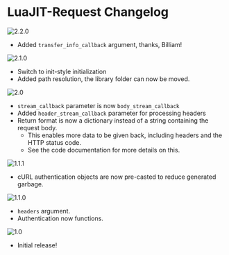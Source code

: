 # LuaJIT-Request Changelog

![2.2.0](https://img.shields.io/badge/2.2.0-latest-brightgreen.svg?style=flat-square)
- Added `transfer_info_callback` argument, thanks, Billiam!

![2.1.0](https://img.shields.io/badge/2.1.0-unsupported-red.svg?style=flat-square)
- Switch to init-style initialization
- Added path resolution, the library folder can now be moved.

![2.0](https://img.shields.io/badge/2.0-unsupported-red.svg?style=flat-square)
- `stream_callback` parameter is now `body_stream_callback`
- Added `header_stream_callback` parameter for processing headers
- Return format is now a dictionary instead of a string containing the request body.
	- This enables more data to be given back, including headers and the HTTP status code.
	- See the code documentation for more details on this.

![1.1.1](https://img.shields.io/badge/1.1.1-unsupported-red.svg?style=flat-square)
- cURL authentication objects are now pre-casted to reduce generated garbage.

![1.1.0](https://img.shields.io/badge/1.1.0-unsupported-red.svg?style=flat-square)
- `headers` argument.
- Authentication now functions.

![1.0](https://img.shields.io/badge/1.0-unsupported-red.svg?style=flat-square)
- Initial release!